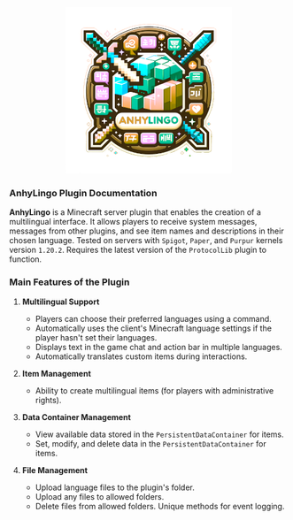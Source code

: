 <div align="center">
    <img src="assets/logo_maxy.png" alt="AnhyLingo">
</div>

### AnhyLingo Plugin Documentation

**AnhyLingo** is a Minecraft server plugin that enables the creation of a multilingual interface. It allows players to receive system messages, messages from other plugins, and see item names and descriptions in their chosen language. Tested on servers with `Spigot`, `Paper`, and `Purpur` kernels version `1.20.2`. Requires the latest version of the `ProtocolLib` plugin to function.

### Main Features of the Plugin

1. **Multilingual Support**
    - Players can choose their preferred languages using a command.
    - Automatically uses the client's Minecraft language settings if the player hasn't set their languages.
    - Displays text in the game chat and action bar in multiple languages.
    - Automatically translates custom items during interactions.

2. **Item Management**
    - Ability to create multilingual items (for players with administrative rights).

3. **Data Container Management**
    - View available data stored in the `PersistentDataContainer` for items.
    - Set, modify, and delete data in the `PersistentDataContainer` for items.

4. **File Management**
    - Upload language files to the plugin's folder.
    - Upload any files to allowed folders.
    - Delete files from allowed folders. Unique methods for event logging.
